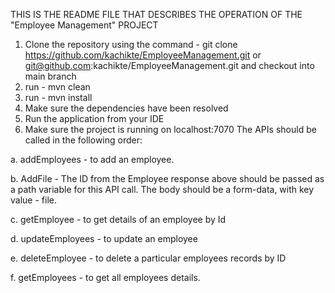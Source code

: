 THIS IS THE README FILE THAT DESCRIBES THE OPERATION OF THE "Employee Management" PROJECT

1. Clone the repository using the command - git clone https://github.com/kachikte/EmployeeManagement.git or git@github.com:kachikte/EmployeeManagement.git and checkout into main branch
2. run - mvn clean
3. run - mvn install
4. Make sure the dependencies have been resolved
5. Run the application from your IDE
6. Make sure the project is running on localhost:7070
The APIs should be called in the following order:

a. addEmployees - to add an employee.

b. AddFile - The ID from the Employee response above should be passed as a path variable for this API call. The body should be a form-data, with key value - file.

c. getEmployee - to get details of an employee by Id

d. updateEmployees - to update an employee

e. deleteEmployee - to delete a particular employees records by ID

f. getEmployees - to get all employees details.


